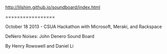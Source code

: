 http://lilshim.github.io/soundboard/index.html

=================

October 18 2013 - CSUA Hackathon with Microsoft, Meraki, and Rackspace

DeNero Noises: John Denero Sound Board

By Henry Rowswell and Daniel Li 
